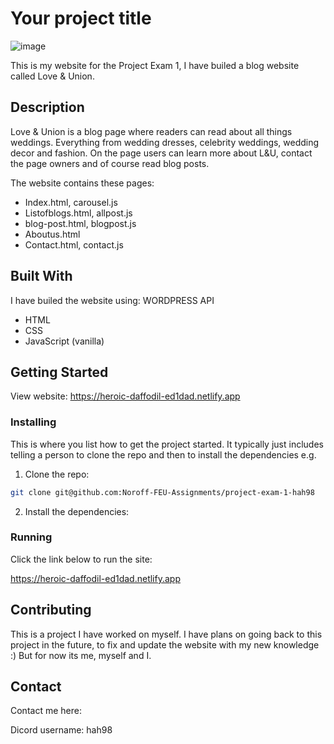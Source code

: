 # Your project title

![image](https://user-images.githubusercontent.com/52622303/164316813-4b12d99f-aeb7-4069-85cf-e72b3a50ac99.png)

This is my website for the Project Exam 1, I have builed a blog website called Love & Union. 

## Description

Love & Union is a blog page where readers can read about all things weddings. Everything from wedding dresses, celebrity weddings, wedding decor and fashion. On the page users can learn more about L&U, contact the page owners and of course read blog posts. 


The website contains these pages: 

- Index.html, carousel.js
- Listofblogs.html, allpost.js
- blog-post.html, blogpost.js
- Aboutus.html
- Contact.html, contact.js

## Built With

I have builed the website using: WORDPRESS API

- HTML
- CSS
- JavaScript (vanilla)

## Getting Started

View website: https://heroic-daffodil-ed1dad.netlify.app

### Installing

This is where you list how to get the project started. It typically just includes telling a person to clone the repo and then to install the dependencies e.g.

1. Clone the repo:

```bash
git clone git@github.com:Noroff-FEU-Assignments/project-exam-1-hah98
```

2. Install the dependencies:



### Running

Click the link below to run the site:

https://heroic-daffodil-ed1dad.netlify.app

## Contributing

This is a project I have worked on myself. I have plans on going back to this project in the future, to fix and update the website with my new knowledge :) But for now its me, myself and I.

## Contact

Contact me here:

Dicord username: hah98 

